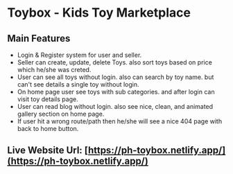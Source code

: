 
# Toybox - Kids Toy Marketplace

## Main Features
- Login & Register system for user and seller.
- Seller can create, update, delete Toys. also sort toys based on price which he/she was creted.
- User can see all toys without login. also can search by toy name. but can't see details a single toy without login.
- On home page user see toys with sub categories. and after login can visit toy details page.
- User can read blog without login. also see nice, clean, and animated gallery section on home page.
- If user hit a wrong route/path then he/she will see a nice 404 page with back to home button.

## Live Website Url: [https://ph-toybox.netlify.app/](https://ph-toybox.netlify.app/)